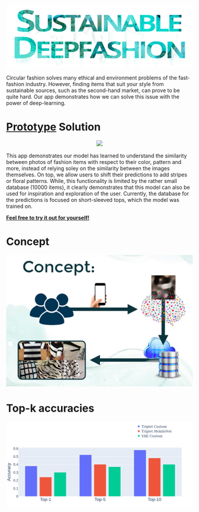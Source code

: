 <p align="center">
  <img src="https://github.com/sgerloff/sustainable-deepfashion-dash/blob/main/assets/sustainable_deepfashion_title.png?raw=true" width=512px/>
</p>

Circular fashion solves many ethical and environment problems of the fast-fashion industry. However, finding items that suit your style from sustainable sources, such as the second-hand market, can prove to be quite hard. Our app demonstrates how we can solve this issue with the power of deep-learning.

# [Prototype](https://sustainable-deepfashion-dash.herokuapp.com/) Solution

<p align="center">
  <a href="https://sustainable-deepfashion-dash.herokuapp.com/">
  <img src="https://github.com/sgerloff/sustainable_deepfashion/blob/main/docs/assets/dash-app-screenshot.jpg?raw=true" width=385px/>
  </a>
</p>

This app demonstrates our model has learned to understand the similarity between photos of fashion items with respect to their color, pattern and more, instead of relying soley on the similarity between the images themselves.
On top, we allow users to shift their predictions to add stripes or floral patterns. 
While, this functionality is limited by the rather small database (10000 items), it clearly demonstrates that this model can also be used for inspiration and exploration of the user.
Currently, the database for the predictions is focused on short-sleeved tops, which the model was trained on.

[**Feel free to try it out for yourself!**](https://sustainable-deepfashion-dash.herokuapp.com/)

# Concept

![Concept](docs/assets/concept.png)

# Top-k accuracies

![Accuracies](docs/assets/topk_accuracies.png)

